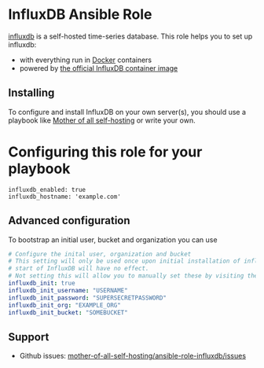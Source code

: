 <!--
SPDX-FileCopyrightText: 2023 Julian-Samuel Gebühr

SPDX-License-Identifier: AGPL-3.0-or-later
-->

# InfluxDB Ansible Role

[influxdb](https://www.influxdata.com/) is a self-hosted time-series database. This role helps you to set up influxdb:

- with everything run in [Docker](https://www.docker.com/) containers
- powered by [the official InfluxDB container image](https://hub.docker.com/r/library/influxdb/)


## Installing

To configure and install InfluxDB on your own server(s), you should use a playbook like [Mother of all self-hosting](https://github.com/mother-of-all-self-hosting/mash-playbook) or write your own.

# Configuring this role for your playbook

```
influxdb_enabled: true
influxdb_hostname: 'example.com'
```

## Advanced configuration

To bootstrap an initial user, bucket and organization you can use

```yaml
# Configure the inital user, organization and bucket
# This setting will only be used once upon initial installation of influxdb. Changing this values after the first
# start of InfluxDB will have no effect.
# Not setting this will allow you to manually set these by visiting the domain you set in influxdb_hostname after installation.
influxdb_init: true
influxdb_init_username: "USERNAME"
influxdb_init_password: "SUPERSECRETPASSWORD"
influxdb_init_org: "EXAMPLE_ORG"
influxdb_init_bucket: "SOMEBUCKET"
```

## Support

- Github issues: [mother-of-all-self-hosting/ansible-role-influxdb/issues](https://github.com/mother-of-all-self-hosting/ansible-role-influxdb.git/issues)
